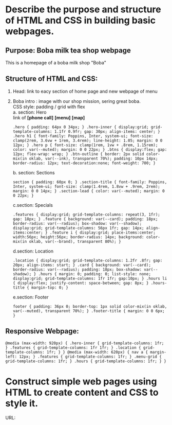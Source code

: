 # Describe the purpose and structure of HTML and CSS in building basic webpages.
## Purpose: Boba milk tea shop webpage
This is a homepage of a boba milk shop "Boba"
## Structure of HTML and CSS:
1. Head: link to eacy section of home page and new webpage of menu
   
2. Boba intro : image with our shop mission, sering great boba.<br>
CSS style: padding / grid with flex<br>
   a. section: Hero<br>
   link of **[phone call]**  **[menu]** **[map]**<p>
   `.hero { padding: 64px 0 34px; }
.hero-inner { display:grid; grid-template-columns: 1.1fr 0.9fr; gap: 30px; align-items: center; }
.hero h1 { font-family: Poppins, Inter, system-ui; font-size: clamp(2rem, 3.6vw + 1rem, 3.4rem); line-height: 1.05; margin: 0 0 12px; }
.hero p { font-size: clamp(1rem, 1vw + .8rem, 1.15rem); color: var(--muted); margin: 0 0 22px; }
.btns { display:flex; gap: 12px; flex-wrap: wrap; }
.btn-outline { border: 2px solid color-mix(in oklab, var(--ink), transparent 70%); padding: 10px 14px; border-radius: 12px; text-decoration:none; font-weight: 700; }
`</p>
  b. section: Sections<br><p>
  `section { padding: 60px 0; }
.section-title { font-family: Poppins, Inter, system-ui; font-size: clamp(1.4rem, 1.8vw + .9rem, 2rem); margin: 0 0 14px; }
.section-lead { color: var(--muted); margin: 0 0 22px; }`</p>
c.section: Specials<br><p>
`.features { display:grid; grid-template-columns: repeat(3, 1fr); gap: 18px; }
.feature { background: var(--card); padding: 18px; border-radius: var(--radius); box-shadow: var(--shadow); display:grid; grid-template-columns: 56px 1fr; gap: 14px; align-items:center; }
.feature i { display:grid; place-items:center; width:56px; height:56px; border-radius: 14px; background: color-mix(in oklab, var(--brand), transparent 80%); }`</p>
d.section: Location<br><p>
`.location { display:grid; grid-template-columns: 1.2fr .8fr; gap: 20px; align-items: start; }
.card { background: var(--card); border-radius: var(--radius); padding: 18px; box-shadow: var(--shadow); }
.hours { margin: 0; padding: 0; list-style: none; display:grid; grid-template-columns: 1fr 1fr; gap:10px; }
.hours li { display:flex; justify-content: space-between; gap: 8px; }
.hours-title { margin-top: 0; }`</p>
e.section: Footer<br><p>
`footer { padding: 36px 0; border-top: 1px solid color-mix(in oklab, var(--muted), transparent 70%); }
.footer-title { margin: 0 0 6px; }`</p>
## Responsive Webpage:<br>
   `@media (max-width: 920px) {
  .hero-inner { grid-template-columns: 1fr; }
  .features { grid-template-columns: 1fr 1fr; }
  .location { grid-template-columns: 1fr; }
}
@media (max-width: 620px) {
  nav a { margin-left: 12px; }
  .features { grid-template-columns: 1fr; }
  .menu-grid { grid-template-columns: 1fr; }
  .hours { grid-template-columns: 1fr; }
}
`
# Construct simple web pages using HTML to create content and CSS to style it.
URL:
